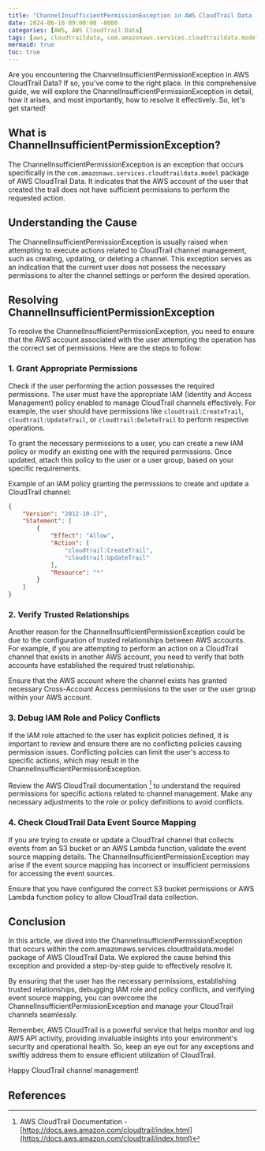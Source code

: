 ```yaml
---
title: "ChannelInsufficientPermissionException in AWS CloudTrail Data [A Deep Dive]"
date: 2024-06-16 09:00:00 -0000
categories: [AWS, AWS CloudTrail Data]
tags: [aws, cloudtraildata, com.amazonaws.services.cloudtraildata.model]
mermaid: true
toc: true
---
```



Are you encountering the ChannelInsufficientPermissionException in AWS CloudTrail Data? If so, you've come to the right place. In this comprehensive guide, we will explore the ChannelInsufficientPermissionException in detail, how it arises, and most importantly, how to resolve it effectively. So, let's get started!

## What is ChannelInsufficientPermissionException?

The ChannelInsufficientPermissionException is an exception that occurs specifically in the `com.amazonaws.services.cloudtraildata.model` package of AWS CloudTrail Data. It indicates that the AWS account of the user that created the trail does not have sufficient permissions to perform the requested action.

## Understanding the Cause

The ChannelInsufficientPermissionException is usually raised when attempting to execute actions related to CloudTrail channel management, such as creating, updating, or deleting a channel. This exception serves as an indication that the current user does not possess the necessary permissions to alter the channel settings or perform the desired operation.

## Resolving ChannelInsufficientPermissionException

To resolve the ChannelInsufficientPermissionException, you need to ensure that the AWS account associated with the user attempting the operation has the correct set of permissions. Here are the steps to follow:

### 1. Grant Appropriate Permissions

Check if the user performing the action possesses the required permissions. The user must have the appropriate IAM (Identity and Access Management) policy enabled to manage CloudTrail channels effectively. For example, the user should have permissions like `cloudtrail:CreateTrail`, `cloudtrail:UpdateTrail`, or `cloudtrail:DeleteTrail` to perform respective operations.

To grant the necessary permissions to a user, you can create a new IAM policy or modify an existing one with the required permissions. Once updated, attach this policy to the user or a user group, based on your specific requirements.

Example of an IAM policy granting the permissions to create and update a CloudTrail channel:

```json
{
    "Version": "2012-10-17",
    "Statement": [
        {
            "Effect": "Allow",
            "Action": [
                "cloudtrail:CreateTrail",
                "cloudtrail:UpdateTrail"
            ],
            "Resource": "*"
        }
    ]
}
```

### 2. Verify Trusted Relationships

Another reason for the ChannelInsufficientPermissionException could be due to the configuration of trusted relationships between AWS accounts. For example, if you are attempting to perform an action on a CloudTrail channel that exists in another AWS account, you need to verify that both accounts have established the required trust relationship.

Ensure that the AWS account where the channel exists has granted necessary Cross-Account Access permissions to the user or the user group within your AWS account.

### 3. Debug IAM Role and Policy Conflicts

If the IAM role attached to the user has explicit policies defined, it is important to review and ensure there are no conflicting policies causing permission issues. Conflicting policies can limit the user's access to specific actions, which may result in the ChannelInsufficientPermissionException.

Review the AWS CloudTrail documentation [^1^] to understand the required permissions for specific actions related to channel management. Make any necessary adjustments to the role or policy definitions to avoid conflicts.

### 4. Check CloudTrail Data Event Source Mapping

If you are trying to create or update a CloudTrail channel that collects events from an S3 bucket or an AWS Lambda function, validate the event source mapping details. The ChannelInsufficientPermissionException may arise if the event source mapping has incorrect or insufficient permissions for accessing the event sources.

Ensure that you have configured the correct S3 bucket permissions or AWS Lambda function policy to allow CloudTrail data collection.

## Conclusion

In this article, we dived into the ChannelInsufficientPermissionException that occurs within the com.amazonaws.services.cloudtraildata.model package of AWS CloudTrail Data. We explored the cause behind this exception and provided a step-by-step guide to effectively resolve it.

By ensuring that the user has the necessary permissions, establishing trusted relationships, debugging IAM role and policy conflicts, and verifying event source mapping, you can overcome the ChannelInsufficientPermissionException and manage your CloudTrail channels seamlessly.

Remember, AWS CloudTrail is a powerful service that helps monitor and log AWS API activity, providing invaluable insights into your environment's security and operational health. So, keep an eye out for any exceptions and swiftly address them to ensure efficient utilization of CloudTrail.

Happy CloudTrail channel management!

## References

[^1^]: AWS CloudTrail Documentation - [https://docs.aws.amazon.com/cloudtrail/index.html](https://docs.aws.amazon.com/cloudtrail/index.html)